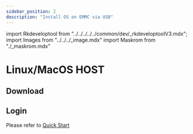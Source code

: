 ```yaml
---
sidebar_position: 2
description: "Install OS on EMMC via USB"
---
```


import Rkdeveloptool from "../../../../../common/dev/\_rkdeveloptoolV3.mdx";
import Images from "../../../\_image.mdx"
import Maskrom from "./\_maskrom.mdx"

# Linux/MacOS HOST

## Download

<Images loader={true} system_img={true} spi_img={false} />

<Rkdeveloptool>
<Maskrom/>
</Rkdeveloptool>

## Login

Please refer to [Quick Start](../../quick-start.md)

